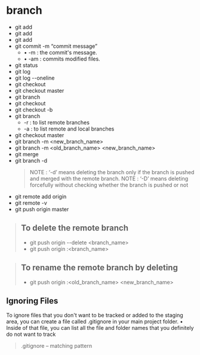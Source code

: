# branch

* git add <filename>
* git add <file1> <file2> <file3>
* git add 
* git commit -m “commit message”
    * • -m : the commit's message.
    * • -am : commits modified files.
* git status
* git log
* git log --oneline
* git checkout <commit-hash>
* git checkout master
* git branch <branch name>
* git checkout <branch name>
* git checkout -b <branch name>
* git branch
    * -r : to list remote branches
    * -a : to list remote and local branches
* git checkout master
* git branch -m <new_branch_name>
* git branch -m <old_branch_name> <new_branch_name>
* git merge <branch name>
* git branch -d <branch name>
    > NOTE : ‘-d’ means deleting the branch only if
the branch is pushed and merged with the
remote branch.
NOTE : ‘-D’ means deleting forcefully without
checking whether the branch is pushed or not
* git remote add origin <remote repository URL>
* git remote -v
* git push origin master

> ## To delete the remote branch
> * git push origin --delete <branch_name>
> * git push origin :<branch_name>

> ## To rename the remote branch by deleting
> * git push origin :<old_branch_name> <new_branch_name>




## Ignoring Files

To ignore files that you don't want to be tracked or added to the staging area, you can create a file called .gitignore in your
main project folder.
•
Inside of that file, you can list all the file and folder names that you definitely do not want to track

> .gitignore – matching pattern
